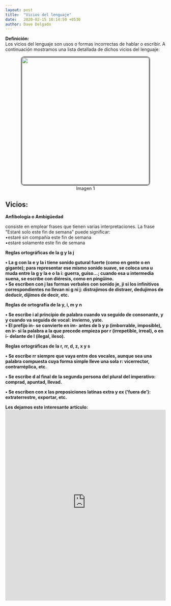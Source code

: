 ```yaml
---
layout: post
title:  "Vicios del lenguaje"
date:   2020-02-15 10:14:50 +0530
author: Dave Delgado
---
```


 <p><b>Definición:</b><br>
Los vicios del lenguaje son usos o formas incorrectas de hablar o escribir. A continuación mostramos una lista detallada de dichos vicios del lenguaje:<br>
<center><img src="https://4.bp.blogspot.com/-b1faoL0sDw8/WP_WoTgpRWI/AAAAAAAACy4/7Z7w9b6QKyoyVdxCLLtHz95AgASk8mrCQCLcB/s400/vicios.PNG" style="
    width: 400px;
    border-radius: 10px;
    border: double;
"></center>
 <center> <a>Imagen 1</a></center>

<h2>Vicios:</h2>
<p><b>Anfibología o Ambigüedad</b>
<p>consiste en emplear frases que tienen varias interpretaciones. La frase "Estaré solo este fin de semana" puede significar:<br>
•estaré sin compañía este fin de semana<br>
•estaré solamente este fin de semana<br></p>



<p><b>Reglas ortográficas de la g y la j
<p> •	La g con la e y la i tiene sonido gutural fuerte (como en gente o en gigante); para representar ese mismo sonido suave, se coloca una u muda entre la g y la e o la i: guerra, guiso…; cuando esa u intermedia suena, se escribe con diéresis, como en pingüino.<br>
•	Se escriben con j las formas verbales con sonido je, ji si los infinitivos correspondientes no llevan ni g ni j: distrajimos de distraer, dedujimos de deducir, dijimos de decir, etc.<br></p>

 
<p><b>Reglas de ortografía de la y, i, m y n</b>
<p>•	Se escribe i al principio de palabra cuando va seguido de consonante, y y cuando va seguida de vocal: invierno, yate.<br>
•	El prefijo in- se convierte en im- antes de b y p (imborrable, imposible), en ir- si la palabra a la que precede empieza por r (irrepetible, irreal), o en i- delante de l (ilegal, ileso).<br></p>

<p><b>Reglas ortográficas de la r, rr, d, z, x y s</b>
<p>•	Se escribe rr siempre que vaya entre dos vocales, aunque sea una palabra compuesta cuya forma simple lleve una sola r: vicerrector, contrarréplica, etc.<br>

•	Se escribe d al final de la segunda persona del plural del imperativo: comprad, apuntad, llevad.<br>

•	Se escriben con x las preposiciones latinas extra y ex (‘fuera de’): extraterrestre, exportar, etc.<br></p>

<p><b>Les dejamos este interesante artículo:</b>
<embed src="https://archivosdiversos.weebly.com/uploads/2/1/7/6/21760126/m2t1_vicios_del_lenguaje.pdf" width="100%" height="600px" />

